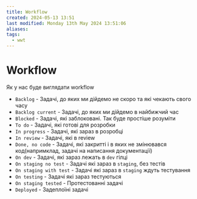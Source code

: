 ```yaml
---
title: Workflow
created: 2024-05-13 13:51
last modified: Monday 13th May 2024 13:51:06
aliases: 
tags:
  - wwt
---
```

# Workflow

Як у нас буде виглядати workflow

- `Backlog` - Задачі, до яких ми дійдемо не скоро та які чекають свого часу
- `Backlog current`  - Задачі, до яких ми дійдемо в найбижчий час
- `Blocked` - Задачі, які заблоковані. Так буде простіше розуміти
- `To do` - Задачі, які готові для розробки
- `In progress` - Задачі, які зараз в розробці
- `In review` - Задачі, які в review
- `Done, no code` - Задачі, які закритті і в яких не змінювався код(напримклад, задачі на написання документації)
- `On dev` - Задачі, які зараз лежать в `dev` гілці
- `On staging no test` - Задачі які зараз в `staging`, без тестів
- `On staging with test` - Задачі які зараз в `staging` ждуть тестування
- `On testing` - Задачі які зараз тестуються
- `On staging tested` - Протестованні задачі
- `Deployed` - Задеплоїні задачі